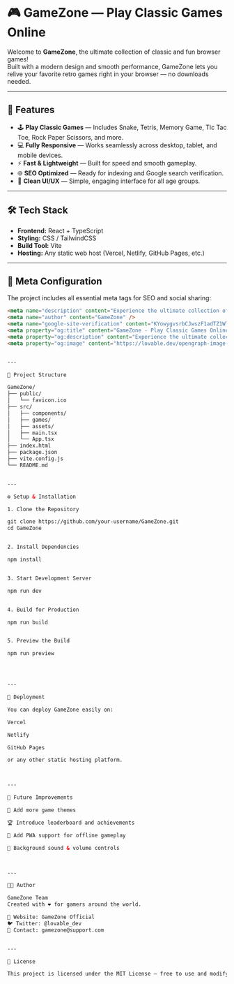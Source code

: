 # 🎮 GameZone — Play Classic Games Online

Welcome to **GameZone**, the ultimate collection of classic and fun browser games!  
Built with a modern design and smooth performance, GameZone lets you relive your favorite retro games right in your browser — no downloads needed.

---

## 🚀 Features

- 🕹️ **Play Classic Games** — Includes Snake, Tetris, Memory Game, Tic Tac Toe, Rock Paper Scissors, and more.
- 💻 **Fully Responsive** — Works seamlessly across desktop, tablet, and mobile devices.
- ⚡ **Fast & Lightweight** — Built for speed and smooth gameplay.
- 🌐 **SEO Optimized** — Ready for indexing and Google search verification.
- 🧠 **Clean UI/UX** — Simple, engaging interface for all age groups.

---

## 🛠️ Tech Stack

- **Frontend:** React + TypeScript  
- **Styling:** CSS / TailwindCSS  
- **Build Tool:** Vite  
- **Hosting:** Any static web host (Vercel, Netlify, GitHub Pages, etc.)

---

## 🧩 Meta Configuration

The project includes all essential meta tags for SEO and social sharing:

```html
<meta name="description" content="Experience the ultimate collection of classic games with modern design. Play Snake, Tetris, Memory, Tic Tac Toe, and more!" />
<meta name="author" content="GameZone" />
<meta name="google-site-verification" content="KYowygvsrbCJwszF1adTZ1WltiKdP6Mvx_YMChVKKBQ" />
<meta property="og:title" content="GameZone - Play Classic Games Online" />
<meta property="og:description" content="Experience the ultimate collection of classic games with modern design. Play Snake, Tetris, Memory, Tic Tac Toe, and more!" />
<meta property="og:image" content="https://lovable.dev/opengraph-image-p98pqg.png" />


---

🧭 Project Structure

GameZone/
├── public/
│   └── favicon.ico
├── src/
│   ├── components/
│   ├── games/
│   ├── assets/
│   ├── main.tsx
│   └── App.tsx
├── index.html
├── package.json
├── vite.config.js
└── README.md


---

⚙️ Setup & Installation

1. Clone the Repository

git clone https://github.com/your-username/GameZone.git
cd GameZone


2. Install Dependencies

npm install


3. Start Development Server

npm run dev


4. Build for Production

npm run build


5. Preview the Build

npm run preview




---

📡 Deployment

You can deploy GameZone easily on:

Vercel

Netlify

GitHub Pages

or any other static hosting platform.



---

🧠 Future Improvements

🎨 Add more game themes

🏆 Introduce leaderboard and achievements

📱 Add PWA support for offline gameplay

🎵 Background sound & volume controls



---

👨‍💻 Author

GameZone Team
Created with ❤️ for gamers around the world.

🔗 Website: GameZone Official
🐦 Twitter: @lovable_dev
📧 Contact: gamezone@support.com


---

🪪 License

This project is licensed under the MIT License — free to use and modify.